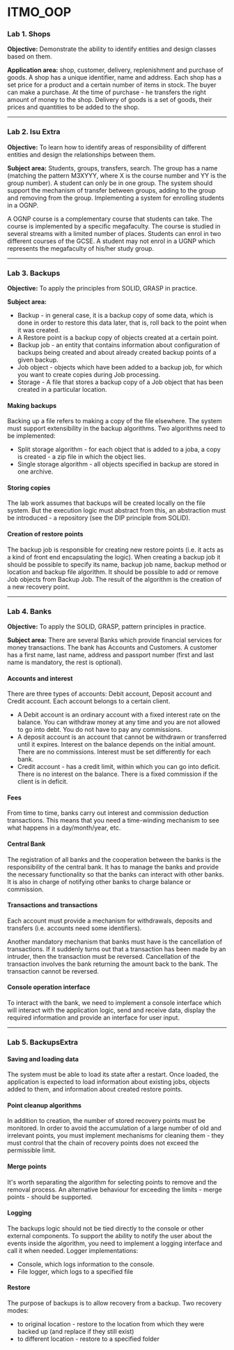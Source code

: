 # ITMO_OOP

### Lab 1. Shops
**Objective:** Demonstrate the ability to identify entities and design classes based on them.


**Application area:** shop, customer, delivery, replenishment and purchase of goods. A shop has a unique identifier, name and address. Each shop has a set price for a product and a certain number of items in stock. The buyer can make a purchase. At the time of purchase - he transfers the right amount of money to the shop. Delivery of goods is a set of goods, their prices and quantities to be added to the shop.

 
-------------
### Lab 2. Isu Extra

**Objective:** To learn how to identify areas of responsibility of different entities and design the relationships between them.


**Subject area:** Students, groups, transfers, search. The group has a name (matching the pattern M3XYYY, where X is the course number and YY is the group number). A student can only be in one group. The system should support the mechanism of transfer between groups, adding to the group and removing from the group. Implementing a system for enrolling students in a OGNP.


A OGNP course is a complementary course that students can take. The course is implemented by a specific megafaculty. The course is studied in several streams with a limited number of places.
Students can enrol in two different courses of the GCSE. A student may not enrol in a UGNP which represents the megafaculty of his/her study group. 


-------------
### Lab 3. Backups

**Objective:** To apply the principles from SOLID, GRASP in practice.

**Subject area:**
* Backup - in general case, it is a backup copy of some data, which is done in order to restore this data later, that is, roll back to the point when it was created. 
* A Restore point is a backup copy of objects created at a certain point. 
* Backup job - an entity that contains information about configuration of backups being created and about already created backup points of a given backup. 
* Job object - objects which have been added to a backup job, for which you want to create copies during Job processing.
* Storage - A file that stores a backup copy of a Job object that has been created in a particular location.


#### Making backups
Backing up a file refers to making a copy of the file elsewhere. The system must support extensibility in the backup algorithms. Two algorithms need to be implemented:
* Split storage algorithm - for each object that is added to a joba, a copy is created - a zip file in which the object lies.
* Single storage algorithm - all objects specified in backup are stored in one archive.


#### Storing copies
The lab work assumes that backups will be created locally on the file system. But the execution logic must abstract from this, an abstraction must be introduced - a repository (see the DIP principle from SOLID). 
 

#### Creation of restore points
The backup job is responsible for creating new restore points (i.e. it acts as a kind of front end encapsulating the logic). When creating a backup job it should be possible to specify its name, backup job name, backup method or location and backup file algorithm. It should be possible to add or remove Job objects from Backup Job. The result of the algorithm is the creation of a new recovery point. 


--------------------
### Lab 4. Banks

**Objective:** To apply the SOLID, GRASP, pattern principles in practice.


**Subject area:**
There are several Banks which provide financial services for money transactions.
The bank has Accounts and Customers. A customer has a first name, last name, address and passport number (first and last name is mandatory, the rest is optional).


#### Accounts and interest
There are three types of accounts: Debit account, Deposit account and Credit account. Each account belongs to a certain client.

* A Debit account is an ordinary account with a fixed interest rate on the balance. You can withdraw money at any time and you are not allowed to go into debt. You do not have to pay any commissions.
* A deposit account is an account that cannot be withdrawn or transferred until it expires. Interest on the balance depends on the initial amount. There are no commissions. Interest must be set differently for each bank.
* Credit account - has a credit limit, within which you can go into deficit. There is no interest on the balance. There is a fixed commission if the client is in deficit.


#### Fees
From time to time, banks carry out interest and commission deduction transactions. This means that you need a time-winding mechanism to see what happens in a day/month/year, etc.


#### Central Bank
The registration of all banks and the cooperation between the banks is the responsibility of the central bank. It has to manage the banks and provide the necessary functionality so that the banks can interact with other banks. It is also in charge of notifying other banks to charge balance or commission.


#### Transactions and transactions
Each account must provide a mechanism for withdrawals, deposits and transfers (i.e. accounts need some identifiers).


Another mandatory mechanism that banks must have is the cancellation of transactions. If it suddenly turns out that a transaction has been made by an intruder, then the transaction must be reversed. Cancellation of the transaction involves the bank returning the amount back to the bank. The transaction cannot be reversed.


#### Console operation interface
To interact with the bank, we need to implement a console interface which will interact with the application logic, send and receive data, display the required information and provide an interface for user input.


----------------------
### Lab 5. BackupsExtra

#### Saving and loading data
The system must be able to load its state after a restart. Once loaded, the application is expected to load information about existing jobs, objects added to them, and information about created restore points.
   
#### Point cleanup algorithms
In addition to creation, the number of stored recovery points must be monitored. In order to avoid the accumulation of a large number of old and irrelevant points, you must implement mechanisms for cleaning them - they must control that the chain of recovery points does not exceed the permissible limit.

#### Merge points
It's worth separating the algorithm for selecting points to remove and the removal process. An alternative behaviour for exceeding the limits - merge points - should be supported. 

#### Logging
The backups logic should not be tied directly to the console or other external components. To support the ability to notify the user about the events inside the algorithm, you need to implement a logging interface and call it when needed. 
Logger implementations:
* Console, which logs information to the console.
* File logger, which logs to a specified file


#### Restore
The purpose of backups is to allow recovery from a backup. 
Two recovery modes:
* to original location - restore to the location from which they were backed up (and replace if they still exist)
* to different location - restore to a specified folder
